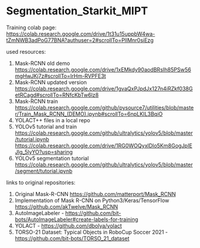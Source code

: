 # Segmentation_Starkit_MIPT

Training colab page:
https://colab.research.google.com/drive/1t31u15uppbW4wa-tZmNWB3adPoG77BNA?authuser=2#scrollTo=PllMnr0siEzg

 used resources: 
 1. Mask-RCNN old demo  https://colab.research.google.com/drive/1xEMkdy90aodBRsIh85PSw56mgHwJKj7z#scrollTo=IrHm-RVPFE3t
 2. Mask-RCNN updated version 
https://colab.research.google.com/drive/1gvaQxPJpdJx127n4iRZkf038GetRCagd#scrollTo=RNfcKbTw6lz8
 3. Mask-RCNN train 
https://colab.research.google.com/github/pysource7/utilities/blob/master/Train_Mask_RCNN_(DEMO).ipynb#scrollTo=6npLKIL3BqiO
 4. YOLACT++ files in a local repo 
 5. YOLOv5 tutorial and train
https://colab.research.google.com/github/ultralytics/yolov5/blob/master/tutorial.ipynb
https://colab.research.google.com/drive/1RG0WOQyxlDlo5Km8GogJpIEJlg_5lyYO?usp=sharing
 6. YOLOv5 segmentation tutorial 
https://colab.research.google.com/github/ultralytics/yolov5/blob/master/segment/tutorial.ipynb


links to original repositories:

1. Original Mask-R-CNN https://github.com/matterport/Mask_RCNN
2. Implementation of Mask R-CNN on Python3/Keras/TensorFlow https://github.com/akTwelve/Mask_RCNN
3. AutoImageLabeler - https://github.com/bit-bots/AutoImageLabeler#create-labels-for-training
4. YOLACT - https://github.com/dbolya/yolact
5. TORSO-21 Dataset: Typical Objects in RoboCup Soccer 2021 - https://github.com/bit-bots/TORSO_21_dataset

